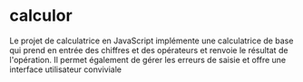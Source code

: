 # calculor
Le projet de calculatrice en JavaScript implémente une calculatrice de base qui prend en entrée des chiffres et des opérateurs et renvoie le résultat de l'opération. Il permet également de gérer les erreurs de saisie et offre une interface utilisateur conviviale
